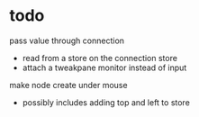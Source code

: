 # todo

pass value through connection
  - read from a store on the connection store
  - attach a tweakpane monitor instead of input

make node create under mouse
  - possibly includes adding top and left to store
